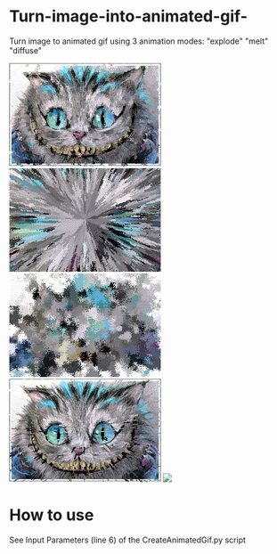 # Turn-image-into-animated-gif-
Turn image to animated gif using 3 animation modes: "explode"  "melt" "diffuse"


![](/Melt.gif)
![](/ExplodePladrum.gif)
![](/diffuse.gif)
![](/Explode.gif)
![](/InversMelt.gif)



# How to use
See Input Parameters (line 6) of the CreateAnimatedGif.py script
